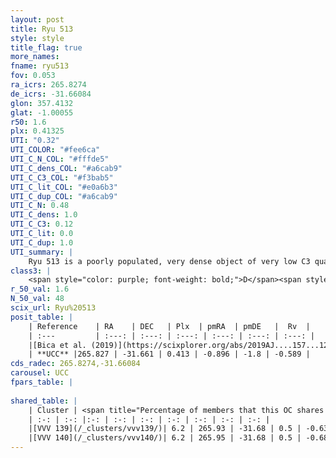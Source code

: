 ```yaml
---
layout: post
title: Ryu 513
style: style
title_flag: true
more_names: 
fname: ryu513
fov: 0.053
ra_icrs: 265.8274
de_icrs: -31.66084
glon: 357.4132
glat: -1.00055
r50: 1.6
plx: 0.41325
UTI: "0.32"
UTI_COLOR: "#fee6ca"
UTI_C_N_COL: "#fffde5"
UTI_C_dens_COL: "#a6cab9"
UTI_C_C3_COL: "#f3bab5"
UTI_C_lit_COL: "#e0a6b3"
UTI_C_dup_COL: "#a6cab9"
UTI_C_N: 0.48
UTI_C_dens: 1.0
UTI_C_C3: 0.12
UTI_C_lit: 0.0
UTI_C_dup: 1.0
UTI_summary: |
    Ryu 513 is a poorly populated, very dense object of very low C3 quality. It is rarely studied in the literature, with no articles listed in the last 6 years.<br><br>This object shares a very small percentage of members with at least one entry reported in the same catalogue.
class3: |
    <span style="color: purple; font-weight: bold;">D</span><span style="color: red; font-weight: bold;">C</span>
r_50_val: 1.6
N_50_val: 48
scix_url: Ryu%20513
posit_table: |
    | Reference    | RA    | DEC   | Plx  | pmRA  | pmDE   |  Rv  |
    | :---         | :---: | :---: | :---: | :---: | :---: | :---: |
    |[Bica et al. (2019)](https://scixplorer.org/abs/2019AJ....157...12B) | 265.823 | -31.667 | -- | -- | -- | -- |
    | **UCC** |265.827 | -31.661 | 0.413 | -0.896 | -1.8 | -0.589 | 
cds_radec: 265.8274,-31.66084
carousel: UCC
fpars_table: |
    
shared_table: |
    | Cluster | <span title="Percentage of members that this OC shares with the ones listed">%</span>   | RA   | DEC   | Plx   | pmRA  | pmDE  | Rv | UTI |
    | :-: | :-: |:-: | :-: | :-: | :-: | :-: | :-: | :-: |
    |[VVV 139](/_clusters/vvv139/)| 6.2 | 265.93 | -31.68 | 0.5 | -0.63 | -0.97 | -28.78 |0.09 |
    |[VVV 140](/_clusters/vvv140/)| 6.2 | 265.95 | -31.68 | 0.5 | -0.68 | -0.96 | -28.78 |0.05 |
---
```

